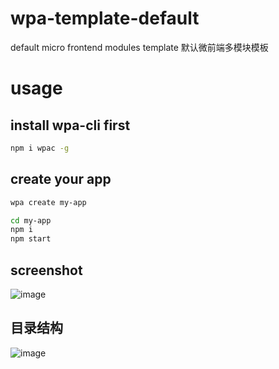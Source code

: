 # wpa-template-default

default micro frontend modules template
默认微前端多模块模板

# usage

## install wpa-cli first

```bash
npm i wpac -g

```

## create your app

```bash
wpa create my-app

cd my-app
npm i
npm start
```

## screenshot
![image](https://user-images.githubusercontent.com/93796780/224242567-25dcb4fc-61ce-4e0f-99b1-066b22b2bce6.png)

## 目录结构
![image](https://user-images.githubusercontent.com/93796780/224243029-25e267d8-76fa-4ef1-8c96-8737c2be07b7.png)
